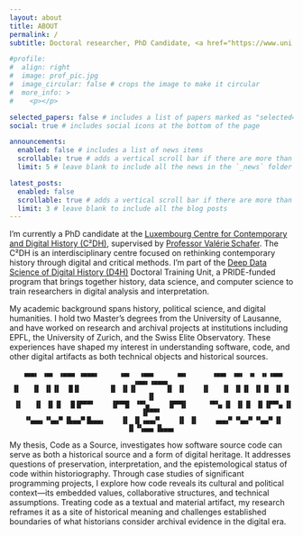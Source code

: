 ```yaml
---
layout: about
title: ABOUT
permalink: /
subtitle: Doctoral researcher, PhD Candidate, <a href="https://www.uni.lu/c2dh-en/" target="_blank">C<sup>2</sup>DH</a>.

#profile:
#  align: right
#  image: prof_pic.jpg
#  image_circular: false # crops the image to make it circular
#  more_info: >
#    <p></p>

selected_papers: false # includes a list of papers marked as "selected={true}"
social: true # includes social icons at the bottom of the page

announcements:
  enabled: false # includes a list of news items
  scrollable: true # adds a vertical scroll bar if there are more than 3 news items
  limit: 5 # leave blank to include all the news in the `_news` folder

latest_posts:
  enabled: false
  scrollable: true # adds a vertical scroll bar if there are more than 3 new posts items
  limit: 3 # leave blank to include all the blog posts
---
```


I’m currently a PhD candidate at the [Luxembourg Centre for Contemporary and Digital History (C²DH)](https://www.c2dh.uni.lu/), supervised by [Professor Valérie Schafer](https://www.c2dh.uni.lu/people/valerie-schafer). The C²DH is an interdisciplinary centre focused on rethinking contemporary history through digital and critical methods. I’m part of the [Deep Data Science of Digital History (D4H)](https://d4h.uni.lu/) Doctoral Training Unit, a PRIDE-funded program that brings together history, data science, and computer science to train researchers in digital analysis and interpretation.

My academic background spans history, political science, and digital humanities. I hold two Master’s degrees from the University of Lausanne, and have worked on research and archival projects at institutions including EPFL, the University of Zurich, and the Swiss Elite Observatory. These experiences have shaped my interest in understanding software, code, and other digital artifacts as both technical objects and historical sources.

<div markdown="1" style="text-align: center;">

```text
 ▗▄▄▖ ▗▄▖ ▗▄▄▄ ▗▄▄▄▖     ▗▄▖  ▗▄▄▖     ▗▄▖      ▗▄▄▖ ▗▄▖ ▗▖ ▗▖▗▄▄▖  ▗▄▄▖▗▄▄▄▖
▐▌   ▐▌ ▐▌▐▌  █▐▌       ▐▌ ▐▌▐▌       ▐▌ ▐▌    ▐▌   ▐▌ ▐▌▐▌ ▐▌▐▌ ▐▌▐▌   ▐▌
 ▐▌   ▐▌ ▐▌▐▌  █▐▛▀▀▘    ▐▛▀▜▌ ▝▀▚▖    ▐▛▀▜▌     ▝▀▚▖▐▌ ▐▌▐▌ ▐▌▐▛▀▚▖▐▌   ▐▛▀▀▘
 ▝▚▄▄▖▝▚▄▞▘▐▙▄▄▀▐▙▄▄▖    ▐▌ ▐▌▗▄▄▞▘    ▐▌ ▐▌    ▗▄▄▞▘▝▚▄▞▘▝▚▄▞▘▐▌ ▐▌▝▚▄▄▖▐▙▄▄▖
```

</div>

My thesis, Code as a Source, investigates how software source code can serve as both a historical source and a form of digital heritage. It addresses questions of preservation, interpretation, and the epistemological status of code within historiography. Through case studies of significant programming projects, I explore how code reveals its cultural and political context—its embedded values, collaborative structures, and technical assumptions. Treating code as a textual and material artifact, my research reframes it as a site of historical meaning and challenges established boundaries of what historians consider archival evidence in the digital era.
